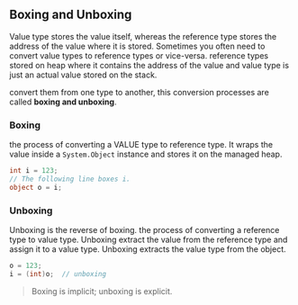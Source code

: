 ## Boxing and Unboxing
Value type stores the value itself, whereas the reference type stores the address of the value where it is stored. 
Sometimes you often need to convert value types to reference types or vice-versa. reference types stored on heap where it contains the address of the value and value type is just an actual value stored on the stack.

convert them from one type to another, this conversion processes are called **boxing and unboxing**.



### Boxing
the process of converting a VALUE type to reference type.  It wraps the value inside a `System.Object` instance and stores it on the managed heap.

```cs
int i = 123;
// The following line boxes i.
object o = i;
```

### Unboxing 
Unboxing is the reverse of boxing. the process of converting a reference type to value type. Unboxing extract the value from the reference type and assign it to a value type. Unboxing extracts the value type from the object.

```cs
o = 123;
i = (int)o;  // unboxing
```

> Boxing is implicit; unboxing is explicit.

